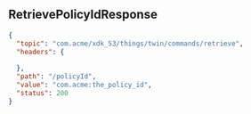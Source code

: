 ## RetrievePolicyIdResponse

```json
{
  "topic": "com.acme/xdk_53/things/twin/commands/retrieve",
  "headers": {
    
  },
  "path": "/policyId",
  "value": "com.acme:the_policy_id",
  "status": 200
}
```
